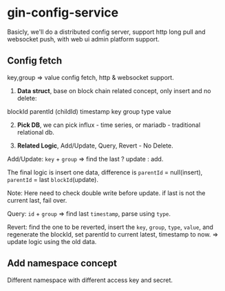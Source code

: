 # gin-config-service

Basicly, we'll do a distributed config server, 
support http long pull and websocket push, with web ui admin platform support.

## Config fetch

key,group => value config fetch, http & websocket support.

1. **Data struct**, base on block chain related concept, only insert and no delete:

blockId parentId (childId) timestamp key group type value

2. **Pick DB**, we can pick influx - time series, or mariadb - traditional relational db.

3. **Related Logic**, Add/Update, Query, Revert - No Delete.

Add/Update: `key` + `group` => find the last ? update : add.

The final logic is insert one data, difference is `parentId` = null(insert), `parentId` = last `blockId`(update).

Note: Here need to check double write before update. if last is not the current last, fail over.

Query: `id` + `group` => find last `timestamp`, parse using `type`.

Revert: find the one to be reverted, insert the `key`, `group`, `type`, `value`, and regenerate the blockId, set parentId to current latest, timestamp to now. => update logic using the old data.

## Add namespace concept

Different namespace with different access key and secret.


